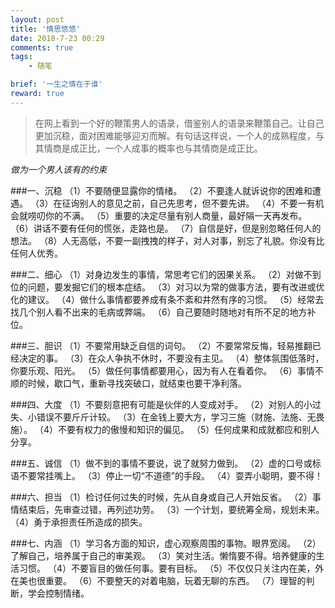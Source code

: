 ```yaml
---
layout: post
title: '情思悠悠'
date: 2018-7-23 00:29
comments: true
tags:
    - 随笔

brief: '一生之情在于谁'
reward: true
---
```

>在网上看到一个好的鞭策男人的语录，借鉴别人的语录来鞭策自己。让自己更加沉稳，面对困难能够迎刃而解。有句话这样说，一个人的成熟程度，与其情商是成正比，一个人成事的概率也与其情商是成正比。

*做为一个男人该有的约束*
<!-- more -->

###一、沉稳 
（1）不要随便显露你的情绪。 
（2）不要逢人就诉说你的困难和遭遇。 
（3）在征询别人的意见之前，自己先思考，但不要先讲。 
（4）不要一有机会就唠叨你的不满。 
（5）重要的决定尽量有别人商量，最好隔一天再发布。 
（6）讲话不要有任何的慌张，走路也是。 
（7）自信是好，但是别忽略任何人的想法。 
（8）人无高低，不要一副拽拽的样子，对人对事，别忘了礼貌。你没有比任何人优秀。 

###二、细心 
（1）对身边发生的事情，常思考它们的因果关系。 
（2）对做不到位的问题，要发掘它们的根本症结。 
（3）对习以为常的做事方法，要有改进或优化的建议。 
（4）做什么事情都要养成有条不紊和井然有序的习惯。 
（5）经常去找几个别人看不出来的毛病或弊端。 
（6）自己要随时随地对有所不足的地方补位。 

###三、胆识 
（1）不要常用缺乏自信的词句。 
（2）不要常常反悔，轻易推翻已经决定的事。 
（3）在众人争执不休时，不要没有主见。 
（4）整体氛围低落时，你要乐观、阳光。 
（5）做任何事情都要用心，因为有人在看着你。 
（6）事情不顺的时候，歇口气，重新寻找突破口，就结束也要干净利落。 

###四、大度 
（1）不要刻意把有可能是伙伴的人变成对手。 
（2）对别人的小过失、小错误不要斤斤计较。 
（3）在金钱上要大方，学习三施（财施、法施、无畏施）。 
（4）不要有权力的傲慢和知识的偏见。 
（5）任何成果和成就都应和别人分享。 

###五、诚信 
（1）做不到的事情不要说，说了就努力做到。 
（2）虚的口号或标语不要常挂嘴上。 
（3）停止一切“不道德”的手段。 
（4）耍弄小聪明，要不得！ 

###六、担当 
（1）检讨任何过失的时候，先从自身或自己人开始反省。 
（2）事情结束后，先审查过错，再列述功劳。 
（3）一个计划，要统筹全局，规划未来。 
（4）勇于承担责任所造成的损失。 

###七、内涵 
（1）学习各方面的知识，虚心观察周围的事物。眼界宽阔。 
（2）了解自己，培养属于自己的审美观。 
（3）笑对生活。懒惰要不得。培养健康的生活习惯。 
（4）不要盲目的做任何事。要有目标。 
（5）不仅仅只关注内在美，外在美也很重要。 
（6）不要整天的对着电脑，玩着无聊的东西。 
（7）理智的判断，学会控制情绪。